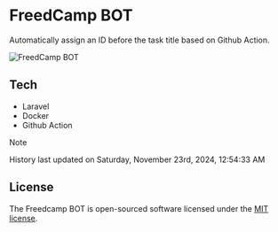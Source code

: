 # FreedCamp BOT

Automatically assign an ID before the task title based on Github Action.

![FreedCamp BOT](https://repository-images.githubusercontent.com/737932867/7d34798b-2680-471c-b089-a78a718d3d6a)

## Tech

- Laravel
- Docker
- Github Action

> [!NOTE]  
> History last updated on Saturday, November 23rd, 2024, 12:54:33 AM

## License

The Freedcamp BOT is open-sourced software licensed under the [MIT license](https://opensource.org/licenses/MIT).
